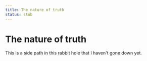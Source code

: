 ```yaml
---
title: The nature of truth
status: stub
---
```


# The nature of truth

This is a side path in this rabbit hole that I haven't gone down yet. 